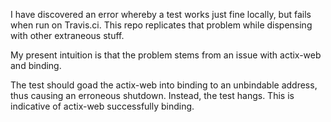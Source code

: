 I have discovered an error whereby a test works just fine locally, but fails when run on Travis.ci.  This repo replicates that problem while dispensing with other extraneous stuff.

My present intuition is that the problem stems from an issue with actix-web and binding.

The test should goad the actix-web into binding to an unbindable address, thus causing an erroneous shutdown.  Instead, the test hangs.  This is indicative of actix-web successfully binding.
